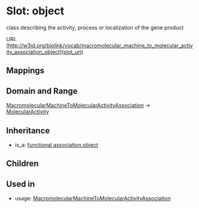 # Slot: object


class describing the activity, process or localization of the gene product

URI: [http://w3id.org/biolink/vocab/macromolecular_machine_to_molecular_activity_association_object](slot_uri)
## Mappings

## Domain and Range

[MacromolecularMachineToMolecularActivityAssociation](MacromolecularMachineToMolecularActivityAssociation.md) -> [MolecularActivity](MolecularActivity.md)
## Inheritance

 *  is_a: [functional association.object](functional_association_object.md)
## Children

## Used in

 *  usage: [MacromolecularMachineToMolecularActivityAssociation](MacromolecularMachineToMolecularActivityAssociation.md)
